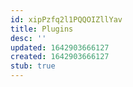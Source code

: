 ```yaml
---
id: xipPzfq2l1PQQOIZllYav
title: Plugins
desc: ''
updated: 1642903666127
created: 1642903666127
stub: true
---
```


